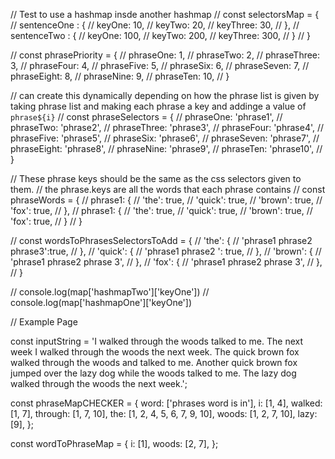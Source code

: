 
// Test to use a hashmap insde another hashmap
// const selectorsMap = {
//   sentenceOne : {
//     keyOne: 10,
//     keyTwo: 20,
//     keyThree: 30,
//   },
//   sentenceTwo : {
//     keyOne: 100,
//     keyTwo: 200,
//     keyThree: 300,
//   }
// }

// const phrasePriority = {
//   phraseOne: 1,
//   phraseTwo: 2,
//   phraseThree: 3,
//   phraseFour: 4,
//   phraseFive: 5,
//   phraseSix: 6,
//   phraseSeven: 7,
//   phraseEight: 8,
//   phraseNine: 9,
//   phraseTen: 10,
// }

// can create this dynamically depending on how the phrase list is given by taking phrase list and making each phrase a key and addinge a value of `phrase${i}`
// const phraseSelectors = {
//   phraseOne: 'phrase1',
//   phraseTwo: 'phrase2',
//   phraseThree: 'phrase3',
//   phraseFour: 'phrase4',
//   phraseFive: 'phrase5',
//   phraseSix: 'phrase6',
//   phraseSeven: 'phrase7',
//   phraseEight: 'phrase8',
//   phraseNine: 'phrase9',
//   phraseTen: 'phrase10',
// }

// These phrase keys should be the same as the css selectors given to them.
// the phrase.keys are all the words that each phrase contains
// const phraseWords = {
//   phrase1: {
//     'the': true,
//     'quick': true,
//     'brown': true,
//     'fox': true,
//   },
//   phrase1: {
//     'the': true,
//     'quick': true,
//     'brown': true,
//     'fox': true,
//   }
// }

// const wordsToPhrasesSelectorsToAdd = {
//   'the': {
//     'phrase1 phrase2 phrase3':true,
//   },
//   'quick': {
//     'phrase1 phrase2 ': true,
//   },
//   'brown': {
//     'phrase1 phrase2 phrase 3',
//   },
//   'fox': {
//     'phrase1 phrase2 phrase 3',
//   },
// }

// console.log(map['hashmapTwo']['keyOne'])
// console.log(map['hashmapOne']['keyOne'])


// Example Page

const inputString = 'I walked through the woods talked to me. The next week I walked through the woods the next week. The quick brown fox walked through the woods and talked to me. Another quick brown fox jumped over the lazy dog while the woods talked to me. The lazy dog walked through the woods the next week.';

const phraseMapCHECKER = {
  word: ['phrases word is in'],
  i: [1, 4],
  walked: [1, 7],
  through: [1, 7, 10],
  the: [1, 2, 4, 5, 6, 7, 9, 10],
  woods: [1, 2, 7, 10],
  lazy: [9],
};

const wordToPhraseMap = {
  i: [1],
  woods: [2, 7],
};